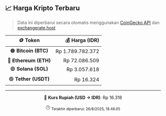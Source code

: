 

<!-- HARGA_KRIPTO -->
## 📈 Harga Kripto Terbaru

> Data ini diperbarui secara otomatis menggunakan [CoinGecko API](https://www.coingecko.com/) dan [exchangerate.host](https://exchangerate.host/)

<div align="center">

| 🪙 Token | 💰 Harga (IDR) |
|:------:|---------------:|
| 🟠 **Bitcoin (BTC)**   | Rp 1.789.782.372 |
| 🔵 **Ethereum (ETH)**  | Rp 72.086.509 |
| 🟣 **Solana (SOL)**    | Rp 3.057.618 |
| 🟢 **Tether (USDT)**   | Rp 16.324 |

---

💱 **Kurs Rupiah (USD → IDR)**: Rp 16.318

🕒 <sub>Terakhir diperbarui: 26/8/2025, 18.46.05</sub>

</div>
<!-- /HARGA_KRIPTO -->